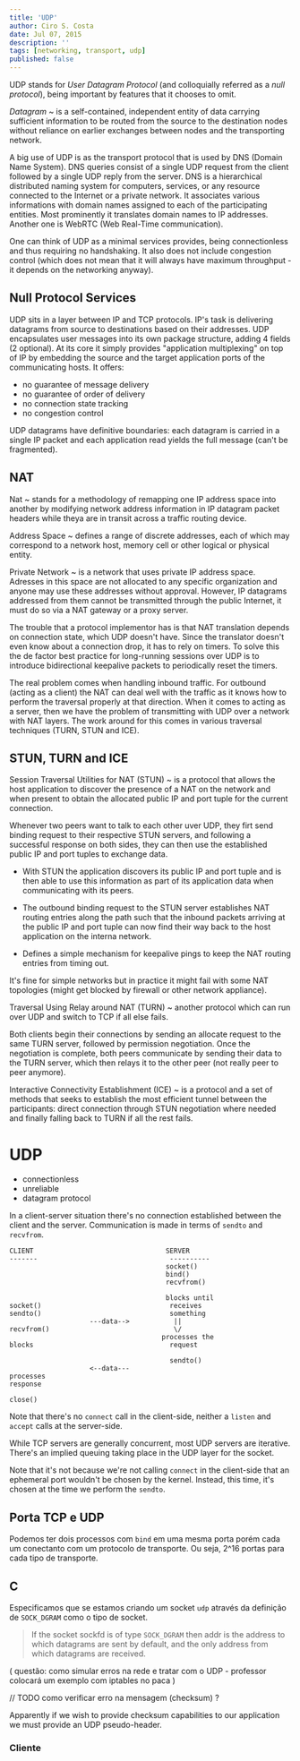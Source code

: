 ```yaml
---
title: 'UDP'
author: Ciro S. Costa
date: Jul 07, 2015
description: ''
tags: [networking, transport, udp]
published: false
---
```


UDP stands for *User Datagram Protocol* (and colloquially referred as a *null protocol*), being important by features that it chooses to omit.

*Datagram*
  ~ is a self-contained, independent entity of data carrying sufficient information to be routed from the source to the destination nodes without reliance on earlier exchanges between nodes and the transporting network.

A big use of UDP is as the transport protocol that is used by DNS (Domain Name System). DNS queries consist of a single UDP request from the client followed by a single UDP reply from the server. DNS is a hierarchical distributed naming system for computers, services, or any resource connected to the Internet or a private network. It associates various informations with domain names assigned to each of the participating entities. Most prominently it translates domain names to IP addresses.  Another one is WebRTC (Web Real-Time communication).

One can think of UDP as a minimal services provides, being connectionless and thus requiring no handshaking. It also does not include congestion control (which does not mean that it will always have maximum throughput - it depends on the networking anyway).


## Null Protocol Services

UDP sits in a layer between IP and TCP protocols. IP's task is delivering datagrams from source to destinations based on their addresses. UDP encapsulates user messages into its own package structure, adding 4 fields (2 optional). At its core it simply provides "application multiplexing" on top of IP by embedding the source and the target application ports of the communicating hosts. It offers:

- no guarantee of message delivery
- no guarantee of order of delivery
- no connection state tracking
- no congestion control

UDP datagrams have definitive boundaries: each datagram is carried in a single IP packet and each application read yields the full message (can't be fragmented).

## NAT

Nat
  ~ stands for a methodology of remapping one IP address space into another by modifying network address information in IP datagram packet headers while theya are in transit across a traffic routing device.

Address Space
  ~ defines a range of discrete addresses, each of which may correspond to a network host, memory cell or other logical or physical entity.

Private Network
  ~ is a network that uses private IP address space. Adresses in this space are not allocated to any specific organization and anyone may use these addresses without approval. However, IP datagrams addressed from them cannot be transmitted through the public Internet, it must do so via a NAT gateway or a proxy server.

The trouble that a protocol implementor has is that NAT translation depends on connection state, which UDP doesn't have. Since the translator doesn't even know about a connection drop, it has to rely on timers. To solve this the de factor best practice for long-running sessions over UDP is to introduce bidirectional keepalive packets to periodically reset the timers.

The real problem comes when handling inbound traffic. For outbound (acting as a client) the NAT can deal well with the traffic as it knows how to perform the traversal properly at that direction. When it comes to acting as a server, then we have the problem of transmitting with UDP over a network with NAT layers. The work around for this comes in various traversal techniques (TURN, STUN and ICE).

## STUN, TURN and ICE

Session Traversal Utilities for NAT (STUN)
  ~ is a protocol that allows the host application to discover the presence of a NAT on the network and when present to obtain the allocated public IP and port tuple for the current connection.

Whenever two peers want to talk to each other uver UDP, they firt send binding request to their respective STUN servers, and following a successful response on both sides, they can then use the established public IP and port tuples to exchange data.

- With STUN the application discovers its public IP and port tuple and is then able to use this information as part of its application data when communicating with its peers.

- The outbound binding request to the STUN server establishes NAT routing entries along the path such that the inbound packets arriving at the public IP and port tuple can now find their way back to the host application on the interna network.

- Defines a simple mechanism for keepalive pings to keep the NAT routing entries from timing out.

It's fine for simple networks but in practice it might fail with some NAT topologies (might get blocked by firewall or other network appliance).

Traversal Using Relay around NAT (TURN)
  ~ another protocol which can run over UDP and switch to TCP if all else fails.

Both clients begin their connections by sending an allocate request to the same TURN server, followed by permission negotiation. Once the negotiation is complete, both peers communicate by sending their data to the TURN server, which then relays it to the other peer (not really peer to peer anymore).

Interactive Connectivity Establishment (ICE)
  ~ is a protocol and a set of methods that seeks to establish the most efficient tunnel between the participants: direct connection through STUN negotiation where needed and finally falling back to TURN if all the rest fails.


# UDP

-   connectionless
-   unreliable
-   datagram protocol

In a client-server situation there's no connection established between the client and the server. Communication is made in terms of `sendto` and `recvfrom`.

```
CLIENT                                 SERVER
-------                                 ----------
                                       socket()
                                       bind()
                                       recvfrom()

                                       blocks until
socket()                                receives
sendto()                                something
                    ---data-->           ||
recvfrom()                               \/
                                      processes the
blocks                                  request

                                        sendto()
                    <--data---
processes
response

close()
```

Note that there's no `connect` call in the client-side, neither a `listen` and `accept` calls at the server-side.

While TCP servers are generally concurrent, most UDP servers are iterative. There's an implied queuing taking place in the UDP layer for the socket.

Note that it's not because we're not calling `connect` in the client-side that an ephemeral port wouldn't be chosen by the kernel. Instead, this time, it's chosen at the time we perform the `sendto`.


## Porta TCP e UDP

Podemos ter dois processos com `bind` em uma mesma porta porém cada um conectanto com um protocolo de transporte. Ou seja, 2^16 portas para cada tipo de transporte.


## C

Especificamos que se estamos criando um socket `udp` através da definição de `SOCK_DGRAM` como o tipo de socket.

> If the socket sockfd is of type `SOCK_DGRAM` then addr is the address to which datagrams are sent by default, and the only address from which datagrams are received.

( questão: como simular erros na rede e tratar com o UDP - professor colocará um exemplo com iptables no paca )


// TODO como verificar erro na mensagem (checksum) ?

Apparently if we wish to provide checksum capabilities to our application we must provide an UDP pseudo-header.

### Cliente

